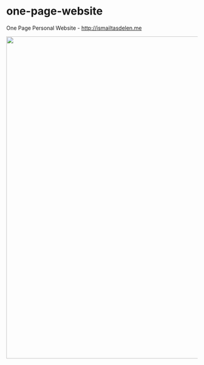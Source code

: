 # one-page-website
One Page Personal Website - http://ismailtasdelen.me

<p align="center">
  <img src="https://github.com/ismailtasdelen/one-page-website/blob/master/assets/images/screenshot.PNG" width="850"/>
</p>
